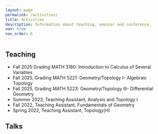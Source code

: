 ```yaml
---
layout: page
permalink: /activities/
title: Activities
description: Information about teaching, seminar and conference.
nav: true
nav_order: 6
---
```


## Teaching

- Fall 2025 Grading MATH 3180: Introduction to Calculus of Several Variables 
- Fall 2025, Grading MATH 5221: Geometry/Topology I- Algebraic Topology 
- Fall 2025, Grading MATH 5223: Geometry/Topology III- Differential Geometry 
- Summer 2023, Teaching Assistant, Analysis and Topology I 
- Fall 2022, Teaching Assistant, Fundamentals of Geometry 
- Spring 2022, Teaching Assistant, Topology(H)

## Talks



<!-- ## Conference

For now, this page is assumed to be a static description of your courses. You can convert it to a collection similar to `_projects/` so that you can have a dedicated page for each course.

Organize your courses by years, topics, or universities, however you like! -->
